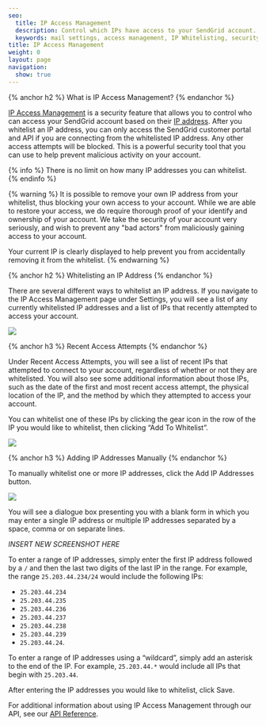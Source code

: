 ```yaml
---
seo:
  title: IP Access Management
  description: Control which IPs have access to your SendGrid account.
  keywords: mail settings, access management, IP Whitelisting, security
title: IP Access Management
weight: 0
layout: page
navigation:
  show: true
---
```


{% anchor h2 %}
What is IP Access Management?
{% endanchor %}

[IP Access Management]({{root_url}}http://app.sendgrid.com/settings/access) is a security feature that allows you to control who can access your SendGrid account based on their [IP address]({{root_url}}/Glossary/ip_address.html).  After you whitelist an IP address, you can only access the SendGrid customer portal and API if you are connecting from the whitelisted IP address. Any other access attempts will be blocked. This is a powerful security tool that you can use to help prevent malicious activity on your account.

{% info %}
There is no limit on how many IP addresses you can whitelist.
{% endinfo %}

{% warning %}
It is possible to remove your own IP address from your whitelist, thus blocking your own access to your account. While we are able to restore your access, we do require thorough proof of your identify and ownership of your account. We take the security of your account very seriously, and wish to prevent any "bad actors" from maliciously gaining access to your account.

Your current IP is clearly displayed to help prevent you from accidentally removing it from the whitelist.
{% endwarning %}

{% anchor h2 %}
Whitelisting an IP Address
{% endanchor %}

There are several different ways to whitelist an IP address. If you navigate to the IP Access Management page under Settings, you will see a list of any currently whitelisted IP addresses and a list of IPs that recently attempted to access your account.

![]({{root_url}}/images/ip_access_management.png)

{% anchor h3 %}
Recent Access Attempts
{% endanchor %}

Under Recent Access Attempts, you will see a list of recent IPs that attempted to connect to your account, regardless of whether or not they are whitelisted. You will also see some additional information about those IPs, such as the date of the first and most recent access attempt, the physical location of the IP, and the method by which they attempted to access your account.

You can whitelist one of these IPs by clicking the gear icon in the row of the IP you would like to whitelist, then clicking “Add To Whitelist”.

![]({{root_url}}/images/add_ip_from_recent_access_attempts.png)

{% anchor h3 %}
Adding IP Addresses Manually
{% endanchor %}

To manually whitelist one or more IP addresses, click the Add IP Addresses button.

![]({{root_url}}/images/add_ip_address_button.png)

You will see a dialogue box presenting you with a blank form in which you may enter a single IP address or multiple IP addresses separated by a space, comma or on separate lines.

*INSERT NEW SCREENSHOT HERE*

To enter a range of IP addresses, simply enter the first IP address followed by a `/` and then the last two digits of the last IP in the range. For example, the range `25.203.44.234/24` would include the following IPs:

* `25.203.44.234`
* `25.203.44.235`
* `25.203.44.236`
* `25.203.44.237`
* `25.203.44.238`
* `25.203.44.239`
* `25.203.44.24`.

To enter a range of IP addresses using a “wildcard”, simply add an asterisk to the end of the IP. For example, `25.203.44.*` would include all IPs that begin with `25.203.44`.

After entering the IP addresses you would like to whitelist, click Save.

For additional information about using IP Access Management through our API, see our [API Reference]({{root_url}}/API_Reference/Web_API_v3/ip_access_management.html).
